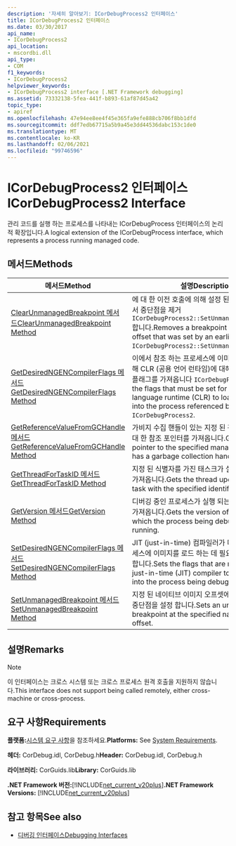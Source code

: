 ```yaml
---
description: '자세히 알아보기: ICorDebugProcess2 인터페이스'
title: ICorDebugProcess2 인터페이스
ms.date: 03/30/2017
api_name:
- ICorDebugProcess2
api_location:
- mscordbi.dll
api_type:
- COM
f1_keywords:
- ICorDebugProcess2
helpviewer_keywords:
- ICorDebugProcess2 interface [.NET Framework debugging]
ms.assetid: 73332138-5fea-441f-b893-61af87d45a42
topic_type:
- apiref
ms.openlocfilehash: 47e94ee8ee4f45e365fa9efe888cb706f8bb1dfd
ms.sourcegitcommit: ddf7edb67715a5b9a45e3dd44536dabc153c1de0
ms.translationtype: MT
ms.contentlocale: ko-KR
ms.lasthandoff: 02/06/2021
ms.locfileid: "99746596"
---
```

# <a name="icordebugprocess2-interface"></a><span data-ttu-id="3d178-103">ICorDebugProcess2 인터페이스</span><span class="sxs-lookup"><span data-stu-id="3d178-103">ICorDebugProcess2 Interface</span></span>

<span data-ttu-id="3d178-104">관리 코드를 실행 하는 프로세스를 나타내는 ICorDebugProcess 인터페이스의 논리적 확장입니다.</span><span class="sxs-lookup"><span data-stu-id="3d178-104">A logical extension of the ICorDebugProcess interface, which represents a process running managed code.</span></span>  
  
## <a name="methods"></a><span data-ttu-id="3d178-105">메서드</span><span class="sxs-lookup"><span data-stu-id="3d178-105">Methods</span></span>  
  
|<span data-ttu-id="3d178-106">메서드</span><span class="sxs-lookup"><span data-stu-id="3d178-106">Method</span></span>|<span data-ttu-id="3d178-107">설명</span><span class="sxs-lookup"><span data-stu-id="3d178-107">Description</span></span>|  
|------------|-----------------|  
|[<span data-ttu-id="3d178-108">ClearUnmanagedBreakpoint 메서드</span><span class="sxs-lookup"><span data-stu-id="3d178-108">ClearUnmanagedBreakpoint Method</span></span>](icordebugprocess2-clearunmanagedbreakpoint-method.md)|<span data-ttu-id="3d178-109">에 대 한 이전 호출에 의해 설정 된 지정 된 오프셋에서 중단점을 제거 `ICorDebugProcess2::SetUnmanagedBreakpoint` 합니다.</span><span class="sxs-lookup"><span data-stu-id="3d178-109">Removes a breakpoint at the specified offset that was set by an earlier call to `ICorDebugProcess2::SetUnmanagedBreakpoint`.</span></span>|  
|[<span data-ttu-id="3d178-110">GetDesiredNGENCompilerFlags 메서드</span><span class="sxs-lookup"><span data-stu-id="3d178-110">GetDesiredNGENCompilerFlags Method</span></span>](icordebugprocess2-getdesiredngencompilerflags-method.md)|<span data-ttu-id="3d178-111">이에서 참조 하는 프로세스에 이미지를 로드 하기 위해 CLR (공용 언어 런타임)에 대해 설정 해야 하는 플래그를 가져옵니다 `ICorDebugProcess2` .</span><span class="sxs-lookup"><span data-stu-id="3d178-111">Gets the flags that must be set for the common language runtime (CLR) to load the image into the process referenced by this `ICorDebugProcess2`.</span></span>|  
|[<span data-ttu-id="3d178-112">GetReferenceValueFromGCHandle 메서드</span><span class="sxs-lookup"><span data-stu-id="3d178-112">GetReferenceValueFromGCHandle Method</span></span>](icordebugprocess2-getreferencevaluefromgchandle-method.md)|<span data-ttu-id="3d178-113">가비지 수집 핸들이 있는 지정 된 관리 되는 개체에 대 한 참조 포인터를 가져옵니다.</span><span class="sxs-lookup"><span data-stu-id="3d178-113">Gets a reference pointer to the specified managed object that has a garbage collection handle.</span></span>|  
|[<span data-ttu-id="3d178-114">GetThreadForTaskID 메서드</span><span class="sxs-lookup"><span data-stu-id="3d178-114">GetThreadForTaskID Method</span></span>](icordebugprocess2-getthreadfortaskid-method.md)|<span data-ttu-id="3d178-115">지정 된 식별자를 가진 태스크가 실행 중인 스레드를 가져옵니다.</span><span class="sxs-lookup"><span data-stu-id="3d178-115">Gets the thread upon which the task with the specified identifier is executing.</span></span>|  
|[<span data-ttu-id="3d178-116">GetVersion 메서드</span><span class="sxs-lookup"><span data-stu-id="3d178-116">GetVersion Method</span></span>](icordebugprocess2-getversion-method.md)|<span data-ttu-id="3d178-117">디버깅 중인 프로세스가 실행 되는 CLR의 버전을 가져옵니다.</span><span class="sxs-lookup"><span data-stu-id="3d178-117">Gets the version of the CLR upon which the process being debugged is running.</span></span>|  
|[<span data-ttu-id="3d178-118">SetDesiredNGENCompilerFlags 메서드</span><span class="sxs-lookup"><span data-stu-id="3d178-118">SetDesiredNGENCompilerFlags Method</span></span>](icordebugprocess2-setdesiredngencompilerflags-method.md)|<span data-ttu-id="3d178-119">JIT (just-in-time) 컴파일러가 디버깅 중인 프로세스에 이미지를 로드 하는 데 필요한 플래그를 설정 합니다.</span><span class="sxs-lookup"><span data-stu-id="3d178-119">Sets the flags that are required for the just-in-time (JIT) compiler to load an image into the process being debugged.</span></span>|  
|[<span data-ttu-id="3d178-120">SetUnmanagedBreakpoint 메서드</span><span class="sxs-lookup"><span data-stu-id="3d178-120">SetUnmanagedBreakpoint Method</span></span>](icordebugprocess2-setunmanagedbreakpoint-method.md)|<span data-ttu-id="3d178-121">지정 된 네이티브 이미지 오프셋에서 관리 되지 않는 중단점을 설정 합니다.</span><span class="sxs-lookup"><span data-stu-id="3d178-121">Sets an unmanaged breakpoint at the specified native image offset.</span></span>|  
  
## <a name="remarks"></a><span data-ttu-id="3d178-122">설명</span><span class="sxs-lookup"><span data-stu-id="3d178-122">Remarks</span></span>  
  
> [!NOTE]
> <span data-ttu-id="3d178-123">이 인터페이스는 크로스 시스템 또는 크로스 프로세스 원격 호출을 지원하지 않습니다.</span><span class="sxs-lookup"><span data-stu-id="3d178-123">This interface does not support being called remotely, either cross-machine or cross-process.</span></span>  
  
## <a name="requirements"></a><span data-ttu-id="3d178-124">요구 사항</span><span class="sxs-lookup"><span data-stu-id="3d178-124">Requirements</span></span>  

 <span data-ttu-id="3d178-125">**플랫폼:**[시스템 요구 사항](../../get-started/system-requirements.md)을 참조하세요.</span><span class="sxs-lookup"><span data-stu-id="3d178-125">**Platforms:** See [System Requirements](../../get-started/system-requirements.md).</span></span>  
  
 <span data-ttu-id="3d178-126">**헤더:** CorDebug.idl, CorDebug.h</span><span class="sxs-lookup"><span data-stu-id="3d178-126">**Header:** CorDebug.idl, CorDebug.h</span></span>  
  
 <span data-ttu-id="3d178-127">**라이브러리:** CorGuids.lib</span><span class="sxs-lookup"><span data-stu-id="3d178-127">**Library:** CorGuids.lib</span></span>  
  
 <span data-ttu-id="3d178-128">**.NET Framework 버전:**[!INCLUDE[net_current_v20plus](../../../../includes/net-current-v20plus-md.md)]</span><span class="sxs-lookup"><span data-stu-id="3d178-128">**.NET Framework Versions:** [!INCLUDE[net_current_v20plus](../../../../includes/net-current-v20plus-md.md)]</span></span>  
  
## <a name="see-also"></a><span data-ttu-id="3d178-129">참고 항목</span><span class="sxs-lookup"><span data-stu-id="3d178-129">See also</span></span>

- [<span data-ttu-id="3d178-130">디버깅 인터페이스</span><span class="sxs-lookup"><span data-stu-id="3d178-130">Debugging Interfaces</span></span>](debugging-interfaces.md)
